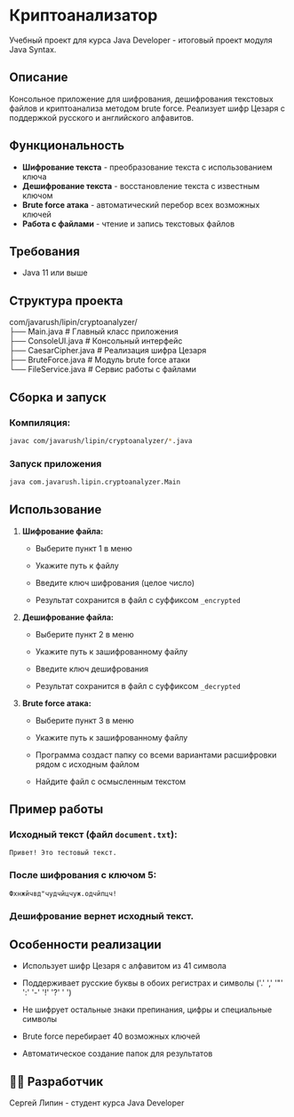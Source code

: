 # Криптоанализатор

Учебный проект для курса Java Developer - итоговый проект модуля Java Syntax.

## Описание

Консольное приложение для шифрования, дешифрования текстовых файлов и криптоанализа методом brute force. Реализует шифр Цезаря с поддержкой русского и английского алфавитов.

## Функциональность

- **Шифрование текста** - преобразование текста с использованием ключа
- **Дешифрование текста** - восстановление текста с известным ключом  
- **Brute force атака** - автоматический перебор всех возможных ключей
- **Работа с файлами** - чтение и запись текстовых файлов

## Требования

- Java 11 или выше

## Структура проекта

com/javarush/lipin/cryptoanalyzer/  
├── Main.java # Главный класс приложения  
├── ConsoleUI.java # Консольный интерфейс  
├── CaesarCipher.java # Реализация шифра Цезаря  
├── BruteForce.java # Модуль brute force атаки  
└── FileService.java # Сервис работы с файлами

## Сборка и запуск

### Компиляция:
```bash
javac com/javarush/lipin/cryptoanalyzer/*.java
```
### Запуск приложения
```bash
java com.javarush.lipin.cryptoanalyzer.Main
```
## Использование

1. **Шифрование файла:**
    
    - Выберите пункт 1 в меню
        
    - Укажите путь к файлу
        
    - Введите ключ шифрования (целое число)
        
    - Результат сохранится в файл с суффиксом `_encrypted`
        
2. **Дешифрование файла:**
    
    - Выберите пункт 2 в меню
        
    - Укажите путь к зашифрованному файлу
        
    - Введите ключ дешифрования
        
    - Результат сохранится в файл с суффиксом `_decrypted`
        
3. **Brute force атака:**
    
    - Выберите пункт 3 в меню
        
    - Укажите путь к зашифрованному файлу
        
    - Программа создаст папку со всеми вариантами расшифровки рядом с исходным файлом
        
    - Найдите файл с осмысленным текстом
      
## Пример работы

### Исходный текст (файл `document.txt`):
```text
Привет! Это тестовый текст.
```
### После шифрования с ключом 5:
```text
Фхнжйчвд"чудчйцчуж.одчйпцч!
```
### Дешифрование вернет исходный текст.

## Особенности реализации

- Использует шифр Цезаря с алфавитом из 41 символа
    
- Поддерживает русские буквы в обоих регистрах и символы ('.' ',' '"' ':' '-' '!' '?' ' ')
    
- Не шифрует остальные знаки препинания, цифры и специальные символы
    
- Brute force перебирает 40 возможных ключей 
    
- Автоматическое создание папок для результатов
    

## 👨‍💻 Разработчик

Сергей Липин - студент курса Java Developer

